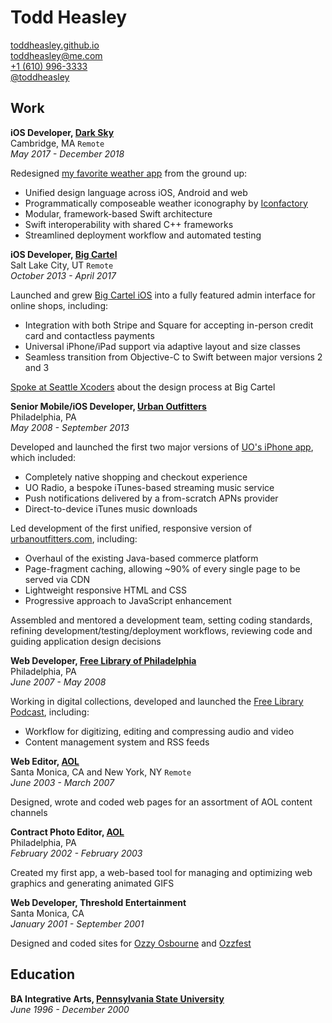 # Todd Heasley

[toddheasley.github.io](https://toddheasley.github.io)  
[toddheasley@me.com](mailto:toddheasley@me.com)  
[+1 (610) 996-3333](tel:16109963333)  
[@toddheasley](https://twitter.com/toddheasley)

## Work

__iOS Developer, [Dark Sky](https://darksky.net)__  
Cambridge, MA `Remote`   
_May 2017 - December 2018_

Redesigned [my favorite weather app](https://itunes.apple.com/app/apple-store/id517329357?pt=244848&mt=8) from the ground up:

* Unified design language across iOS, Android and web
* Programmatically composeable weather iconography by [Iconfactory](https://iconfactory.com)
* Modular, framework-based Swift architecture
* Swift interoperability with shared C++ frameworks
* Streamlined deployment workflow and automated testing 

__iOS Developer, [Big Cartel](https://bigcartel.com)__  
Salt Lake City, UT `Remote`  
_October 2013 - April 2017_

Launched and grew [Big Cartel iOS](https://help.bigcartel.com/apps/big-cartel-ios/) into a fully featured admin interface for online shops, including:

* Integration with both Stripe and Square for accepting in-person credit card and contactless payments
* Universal iPhone/iPad support via adaptive layout and size classes
* Seamless transition from Objective-C to Swift between major versions 2 and 3

[Spoke at Seattle Xcoders](https://vimeo.com/98087711) about the design process at Big Cartel

__Senior Mobile/iOS Developer, [Urban Outfitters](http://urbanoutfitters.com/)__  
Philadelphia, PA  
_May 2008 - September 2013_

Developed and launched the first two major versions of [UO's iPhone app](https://itunes.apple.com/us/app/urban-outfitters/id358821736?mt=8), which included:

* Completely native shopping and checkout experience
* UO Radio, a bespoke iTunes-based streaming music service
* Push notifications delivered by a from-scratch APNs provider
* Direct-to-device iTunes music downloads

Led development of the first unified, responsive version of [urbanoutfitters.com](https://urbanoutfitters.com), including:

* Overhaul of the existing Java-based commerce platform
* Page-fragment caching, allowing ~90% of every single page to be served via CDN
* Lightweight responsive HTML and CSS
* Progressive approach to JavaScript enhancement

Assembled and mentored a development team, setting coding standards, refining development/testing/deployment workflows, reviewing code and guiding application design decisions

__Web Developer, [Free Library of Philadelphia](http://freelibrary.org)__  
Philadelphia, PA  
_June 2007 - May 2008_

Working in digital collections, developed and launched the [Free Library Podcast](https://libwww.freelibrary.org/podcast/), including:

* Workflow for digitizing, editing and compressing audio and video
* Content management system and RSS feeds

__Web Editor, [AOL](http://aol.com)__  
Santa Monica, CA and New York, NY `Remote`  
_June 2003 - March 2007_

Designed, wrote and coded web pages for an assortment of AOL content channels

__Contract Photo Editor, [AOL](http://aol.com)__  
Philadelphia, PA  
_February 2002 - February 2003_

Created my first app, a web-based tool for managing and optimizing web graphics and generating animated GIFS

__Web Developer, Threshold Entertainment__  
Santa Monica, CA  
_January 2001 - September 2001_

Designed and coded sites for [Ozzy Osbourne](https://ozzy.com) and [Ozzfest](https://ozzfest.com)

## Education

__BA Integrative Arts, [Pennsylvania State University](https://psu.edu)__  
_June 1996 - December 2000_
